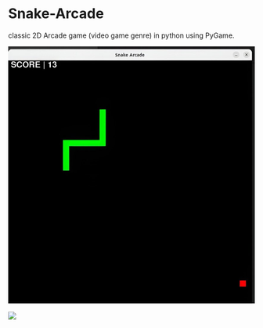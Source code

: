 # Snake-Arcade

classic 2D Arcade game (video game genre) in python using PyGame.


![Screenshot](screenshot.jpg)

<img src="https://github.com/favicon.ico" width="48">
